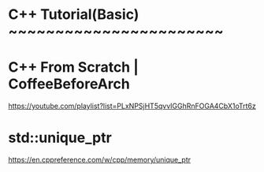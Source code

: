 # C++ Tutorial(Basic) ~~~~~~~~~~~~~~~~~~~~~~~

# C++ From Scratch | CoffeeBeforeArch
https://youtube.com/playlist?list=PLxNPSjHT5qvvIGGhRnFOGA4CbX1oTrt6z

# std::unique_ptr

https://en.cppreference.com/w/cpp/memory/unique_ptr
